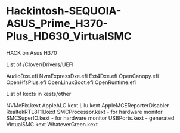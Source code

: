 # Hackintosh-SEQUOIA-ASUS_Prime_H370-Plus_HD630_VirtualSMC
HACK on Asus H370

List of /Clover/Drivers/UEFI

AudioDxe.efi
NvmExpressDxe.efi
Ext4Dxe.efi
OpenCanopy.efi
OpenHfsPlus.efi
OpenLinuxBoot.efi
OpenRuntime.efi

List of kexts in kests/other

NVMeFix.kext
AppleALC.kext
Lilu.kext
AppleMCEReporterDisabler
RealtekRTL8111.kext
SMCProcessor.kext - for hardware monitor
SMCSuperIO.kext - for hardware monitor
USBPorts.kext - generated
VirtualSMC.kext
WhateverGreen.kext
